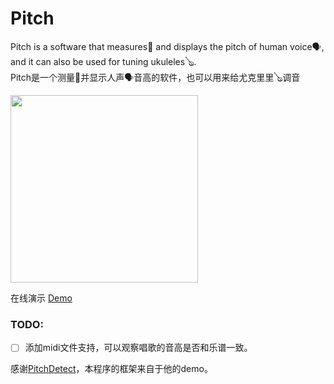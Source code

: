 # Pitch
Pitch is a software that measures📏 and displays the pitch of human voice🗣, and it can also be used for tuning ukuleles🪕.  
Pitch是一个测量📏并显示人声🗣音高的软件，也可以用来给尤克里里🪕调音

<img src="https://myfont.bid/img/pitch.png" width="300">

在线演示 [Demo](https://pitch.myfont.bid/)

### TODO:
 - [ ] 添加midi文件支持，可以观察唱歌的音高是否和乐谱一致。

感谢[PitchDetect](https://github.com/cwilso/PitchDetect)，本程序的框架来自于他的demo。

